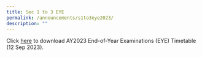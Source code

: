 ```yaml
---
title: Sec 1 to 3 EYE
permalink: /announcements/s1to3eye2023/
description: ""
---
```

Click [here](/files/Announcements/2023_eye_schedule_12sep.pdf) to download AY2023 End-of-Year Examinations (EYE) Timetable (12 Sep 2023).
